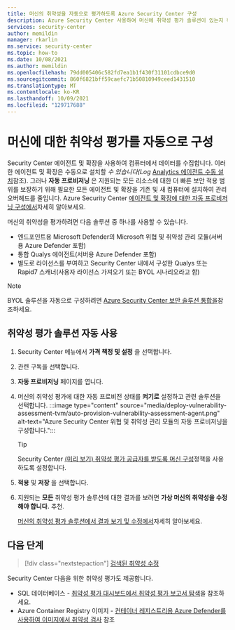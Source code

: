 ```yaml
---
title: 머신의 취약성을 자동으로 평가하도록 Azure Security Center 구성
description: Azure Security Center 사용하여 머신에 취약성 평가 솔루션이 있는지 확인
services: security-center
author: memildin
manager: rkarlin
ms.service: security-center
ms.topic: how-to
ms.date: 10/08/2021
ms.author: memildin
ms.openlocfilehash: 79dd005406c582fd7ea1b1f430f31101cdbce9d0
ms.sourcegitcommit: 860f6821bff59caefc71b50810949ceed1431510
ms.translationtype: MT
ms.contentlocale: ko-KR
ms.lasthandoff: 10/09/2021
ms.locfileid: "129717688"
---
```

# <a name="automatically-configure-vulnerability-assessment-for-your-machines"></a>머신에 대한 취약성 평가를 자동으로 구성

Security Center 에이전트 및 확장을 사용하여 컴퓨터에서 데이터를 수집합니다. 이러한 에이전트 및 확장은 수동으로 설치할 *수 있습니다(Log* [Analytics 에이전트 수동 설치](security-center-enable-data-collection.md#manual-agent)참조). 그러나 **자동 프로비저닝** 은 지원되는 모든 리소스에 대한 더 빠른 보안 적용 범위를 보장하기 위해 필요한 모든 에이전트 및 확장을 기존 및 새 컴퓨터에 설치하여 관리 오버헤드를 줄입니다. Azure Security Center [에이전트 및 확장에 대한 자동 프로비저닝 구성에서](security-center-enable-data-collection.md)자세히 알아보세요.

머신의 취약성을 평가하려면 다음 솔루션 중 하나를 사용할 수 있습니다.

- 엔드포인트용 Microsoft Defender의 Microsoft 위협 및 취약성 관리 모듈(서버용 Azure Defender 포함)
- 통합 Qualys 에이전트(서버용 Azure Defender 포함)
- 별도로 라이선스를 부여하고 Security Center 내에서 구성한 Qualys 또는 Rapid7 스캐너(사용자 라이선스 가져오기 또는 BYOL 시나리오라고 함)

> [!NOTE]
> BYOL 솔루션을 자동으로 구성하려면 [Azure Security Center 보안 솔루션 통합을](security-center-partner-integration.md)참조하세요.

## <a name="automatically-enable-a-vulnerability-assessment-solution"></a>취약성 평가 솔루션 자동 사용

1. Security Center 메뉴에서 **가격 책정 및 설정** 을 선택합니다.
1. 관련 구독을 선택합니다.
1. **자동 프로비저닝** 페이지를 엽니다.
1. 머신의 취약성 평가에 대한 자동 프로비전 상태를 **켜기로** 설정하고 관련 솔루션을 선택합니다.
    :::image type="content" source="media/deploy-vulnerability-assessment-tvm/auto-provision-vulnerability-assessment-agent.png" alt-text="Azure Security Center 위협 및 취약성 관리 모듈의 자동 프로비저닝을 구성합니다.":::

    > [!TIP]
    > Security Center [(미리 보기) 취약성 평가 공급자를 받도록 머신 구성](https://portal.azure.com/#blade/Microsoft_Azure_Policy/PolicyDetailBlade/definitionId/%2fproviders%2fMicrosoft.Authorization%2fpolicyDefinitions%2f13ce0167-8ca6-4048-8e6b-f996402e3c1b)정책을 사용하도록 설정합니다.

1. **적용** 및 **저장** 을 선택합니다.

1. 지원되는 **모든** 취약성 평가 솔루션에 대한 결과를 보려면 **가상 머신의 취약성을 수정해야 합니다.** 추천.

    [머신의 취약성 평가 솔루션에서 결과 보기 및 수정에서](remediate-vulnerability-findings-vm.md)자세히 알아보세요.


## <a name="next-steps"></a>다음 단계
> [!div class="nextstepaction"]
> [검색된 취약성 수정](remediate-vulnerability-findings-vm.md)

Security Center 다음을 위한 취약성 평가도 제공합니다.

- SQL 데이터베이스 - [취약성 평가 대시보드에서 취약성 평가 보고서 탐색](defender-for-sql-on-machines-vulnerability-assessment.md#explore-vulnerability-assessment-reports)을 참조하세요.
- Azure Container Registry 이미지 - [컨테이너 레지스트리용 Azure Defender를 사용하여 이미지에서 취약성 검사](defender-for-container-registries-usage.md) 참조